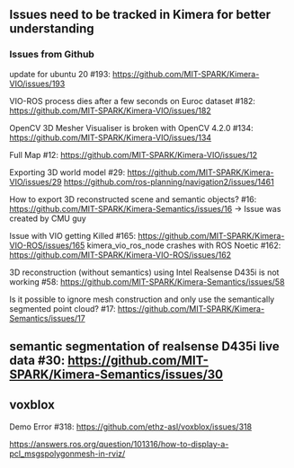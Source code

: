 ## Issues need to be tracked in Kimera for better understanding 

### Issues from Github
update for ubuntu 20 #193: https://github.com/MIT-SPARK/Kimera-VIO/issues/193

VIO-ROS process dies after a few seconds on Euroc dataset #182: https://github.com/MIT-SPARK/Kimera-VIO/issues/182

OpenCV 3D Mesher Visualiser is broken with OpenCV 4.2.0 #134: https://github.com/MIT-SPARK/Kimera-VIO/issues/134

Full Map #12: https://github.com/MIT-SPARK/Kimera-VIO/issues/12

Exporting 3D world model #29: https://github.com/MIT-SPARK/Kimera-VIO/issues/29
			      https://github.com/ros-planning/navigation2/issues/1461

How to export 3D reconstructed scene and semantic objects? #16: https://github.com/MIT-SPARK/Kimera-Semantics/issues/16  -> Issue was created by CMU guy

Issue with VIO getting Killed #165: https://github.com/MIT-SPARK/Kimera-VIO-ROS/issues/165
kimera_vio_ros_node crashes with ROS Noetic #162: https://github.com/MIT-SPARK/Kimera-VIO-ROS/issues/162

3D reconstruction (without semantics) using Intel Realsense D435i is not working #58: https://github.com/MIT-SPARK/Kimera-Semantics/issues/58

Is it possible to ignore mesh construction and only use the semantically segmented point cloud? #17: https://github.com/MIT-SPARK/Kimera-Semantics/issues/17


semantic segmentation of realsense D435i live data #30: https://github.com/MIT-SPARK/Kimera-Semantics/issues/30
--------
voxblox
--------
Demo Error #318: https://github.com/ethz-asl/voxblox/issues/318



https://answers.ros.org/question/101316/how-to-display-a-pcl_msgspolygonmesh-in-rviz/